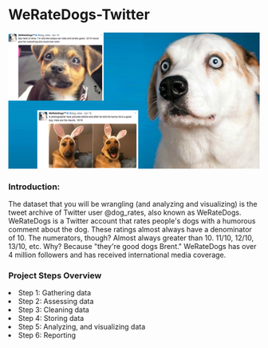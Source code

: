 # WeRateDogs-Twitter

<img src="dog.jpg" alt="We Rate Dog Twitter Image" width="auto" height="auto">

### Introduction:
The dataset that you will be wrangling (and analyzing and visualizing) is the tweet archive of Twitter user @dog_rates, also known as WeRateDogs. WeRateDogs is a Twitter account that rates people's dogs with a humorous comment about the dog. These ratings almost always have a denominator of 10. The numerators, though? Almost always greater than 10. 11/10, 12/10, 13/10, etc. Why? Because "they're good dogs Brent." WeRateDogs has over 4 million followers and has received international media coverage.

### Project Steps Overview
<li> Step 1: Gathering data
<li> Step 2: Assessing data
<li> Step 3: Cleaning data
<li> Step 4: Storing data
<li> Step 5: Analyzing, and visualizing data
<li> Step 6: Reporting

